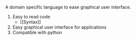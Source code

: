 A domain specific language to ease graphical user interface.

1. Easy to read code
	- [[Syntax]]
2. Easy graphical user interface for applications
3. Compatible with python


